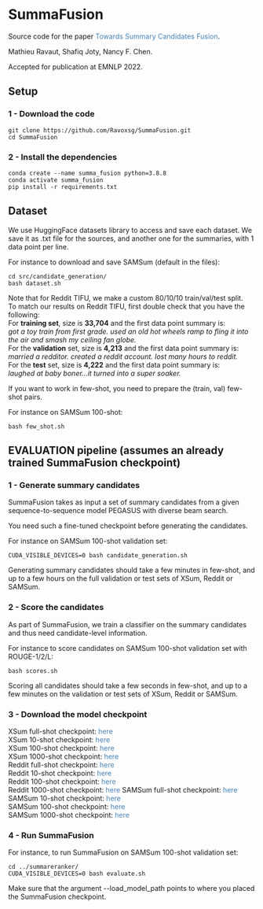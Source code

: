 # SummaFusion
Source code for the paper <a href="https://arxiv.org/pdf/2210.08779.pdf" style = "text-decoration:none;color:#4682B4">Towards Summary Candidates Fusion</a>.

Mathieu Ravaut, Shafiq Joty, Nancy F. Chen.

Accepted for publication at EMNLP 2022. 

## Setup

### 1 - Download the code
```
git clone https://github.com/Ravoxsg/SummaFusion.git
cd SummaFusion
```

### 2 - Install the dependencies
```
conda create --name summa_fusion python=3.8.8
conda activate summa_fusion
pip install -r requirements.txt
```

## Dataset

We use HuggingFace datasets library to access and save each dataset.
We save it as .txt file for the sources, and another one for the summaries, with 1 data point per line.

For instance to download and save SAMSum (default in the files):
```
cd src/candidate_generation/
bash dataset.sh
```

Note that for Reddit TIFU, we make a custom 80/10/10 train/val/test split.  
To match our results on Reddit TIFU, first double check that you have the following:  
For **training set**, size is **33,704** and the first data point summary is:  
*got a toy train from first grade. used an old hot wheels ramp to fling it into the air and smash my ceiling fan globe.*  
For the **validation** set, size is **4,213** and the first data point summary is:  
*married a redditor.  created a reddit account.  lost many hours to reddit.*  
For the **test** set, size is **4,222** and the first data point summary is:  
*laughed at baby boner...it turned into a super soaker.*  

If you want to work in few-shot, you need to prepare the (train, val) few-shot pairs.

For instance on SAMSum 100-shot:
```
bash few_shot.sh
```

## EVALUATION pipeline (assumes an already trained SummaFusion checkpoint)

### 1 - Generate summary candidates
SummaFusion takes as input a set of summary candidates from a given sequence-to-sequence model PEGASUS with diverse beam search.

You need such a fine-tuned checkpoint before generating the candidates. 

For instance on SAMSum 100-shot validation set:
```
CUDA_VISIBLE_DEVICES=0 bash candidate_generation.sh
```
Generating summary candidates should take a few minutes in few-shot, and up to a few hours on the full validation or test sets of XSum, Reddit or SAMSum.

### 2 - Score the candidates
As part of SummaFusion, we train a classifier on the summary candidates and thus need candidate-level information.

For instance to score candidates on SAMSum 100-shot validation set with ROUGE-1/2/L:
```
bash scores.sh
```
Scoring all candidates should take a few seconds in few-shot, and up to a few minutes on the validation or test sets of XSum, Reddit or SAMSum. 

### 3 - Download the model checkpoint
XSum full-shot checkpoint: <a href="link" style = "text-decoration:none;color:#4682B4">here</a>   
XSum 10-shot checkpoint: <a href="link" style = "text-decoration:none;color:#4682B4">here</a>   
XSum 100-shot checkpoint: <a href="link" style = "text-decoration:none;color:#4682B4">here</a>   
XSum 1000-shot checkpoint: <a href="link" style = "text-decoration:none;color:#4682B4">here</a>   
Reddit full-shot checkpoint: <a href="link" style = "text-decoration:none;color:#4682B4">here</a>  
Reddit 10-shot checkpoint: <a href="link" style = "text-decoration:none;color:#4682B4">here</a>   
Reddit 100-shot checkpoint: <a href="link" style = "text-decoration:none;color:#4682B4">here</a>   
Reddit 1000-shot checkpoint: <a href="link" style = "text-decoration:none;color:#4682B4">here</a>
SAMSum full-shot checkpoint: <a href="link" style = "text-decoration:none;color:#4682B4">here</a>  
SAMSum 10-shot checkpoint: <a href="link" style = "text-decoration:none;color:#4682B4">here</a>   
SAMSum 100-shot checkpoint: <a href="link" style = "text-decoration:none;color:#4682B4">here</a>   
SAMSum 1000-shot checkpoint: <a href="link" style = "text-decoration:none;color:#4682B4">here</a>

### 4 - Run SummaFusion
For instance, to run SummaFusion on SAMSum 100-shot validation set:
```
cd ../summareranker/
CUDA_VISIBLE_DEVICES=0 bash evaluate.sh
```
Make sure that the argument --load_model_path points to where you placed the SummaFusion checkpoint. 
